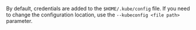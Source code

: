 By default, credentials are added to the `$HOME/.kube/config` file. If you need to change the configuration location, use the `--kubeconfig <file path>` parameter.
